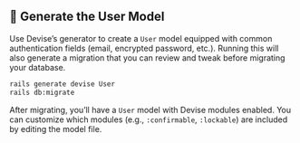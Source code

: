 ## 🚀 Generate the User Model
Use Devise’s generator to create a `User` model equipped with common authentication fields (email, encrypted password, etc.). Running this will also generate a migration that you can review and tweak before migrating your database.

```bash
rails generate devise User
rails db:migrate
```

After migrating, you’ll have a `User` model with Devise modules enabled. You can customize which modules (e.g., `:confirmable`, `:lockable`) are included by editing the model file.